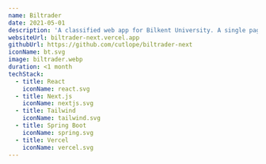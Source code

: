 ```yaml
---
name: Biltrader
date: 2021-05-01
description: 'A classified web app for Bilkent University. A single page React application connected to Spring Boot via APIs. Created as part of a group project for a course.'
websiteUrl: biltrader-next.vercel.app
githubUrl: https://github.com/cutlope/biltrader-next
iconName: bt.svg
image: biltrader.webp
duration: <1 month
techStack:
  - title: React
    iconName: react.svg
  - title: Next.js
    iconName: nextjs.svg
  - title: Tailwind
    iconName: tailwind.svg
  - title: Spring Boot
    iconName: spring.svg
  - title: Vercel
    iconName: vercel.svg
---
```

